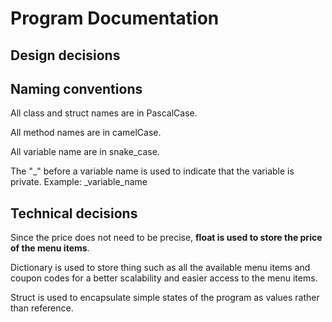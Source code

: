 # Program Documentation

## Design decisions

## Naming conventions

All class and struct names are in PascalCase.

All method names are in camelCase.

All variable name are in snake_case.

The "_" before a variable name is used to indicate that the variable is private.
Example: _variable_name 

## Technical decisions

Since the price does not need to be precise, **float is used to store the price of the menu items**.

Dictionary is used to store thing such as all the available menu items and coupon codes for a better scalability and easier access to the menu items.

Struct is used to encapsulate simple states of the program as values rather than reference.
